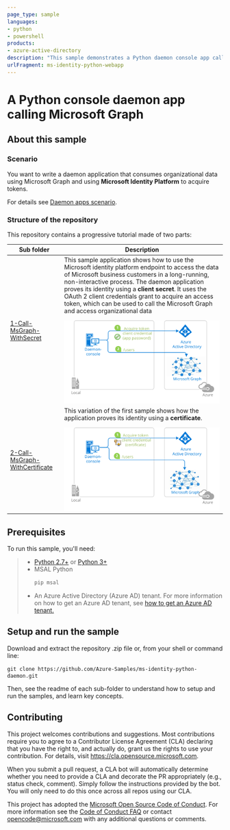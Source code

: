 ```yaml
---
page_type: sample
languages:
- python
- powershell
products:
- azure-active-directory
description: "This sample demonstrates a Python daemon console app calling the Microsoft Graph that is secured using the Microsoft identity platform."
urlFragment: ms-identity-python-webapp
---
```


# A Python console daemon app calling Microsoft Graph

<!-- 
Guidelines on README format: https://review.docs.microsoft.com/help/onboard/admin/samples/concepts/readme-template?branch=master

Guidance on onboarding samples to docs.microsoft.com/samples: https://review.docs.microsoft.com/help/onboard/admin/samples/process/onboarding?branch=master

Taxonomies for products and languages: https://review.docs.microsoft.com/new-hope/information-architecture/metadata/taxonomies?branch=master
-->

## About this sample

### Scenario

You want to write a daemon application that consumes organizational data using Microsoft Graph and using **Microsoft Identity Platform** to acquire tokens.

For details see [Daemon apps scenario](https://docs.microsoft.com/en-us/azure/active-directory/develop/scenario-daemon-overview).

### Structure of the repository

This repository contains a progressive tutorial made of two parts:

Sub folder                    | Description
----------------------------- | -----------
[1-Call-MsGraph-WithSecret](https://github.com/Azure-Samples/ms-identity-python-daemon/tree/master/1-Call-MsGraph-WithSecret) | This sample application shows how to use the Microsoft identity platform endpoint to access the data of Microsoft business customers in a long-running, non-interactive process. The daemon application proves its identity using a **client secret**. It uses the OAuth 2 client credentials grant to acquire an access token, which can be used to call the Microsoft Graph and access organizational data </p> ![Topology](./1-Call-MsGraph-WithSecret/ReadmeFiles/topology.svg)
[2-Call-MsGraph-WithCertificate](https://github.com/Azure-Samples/ms-identity-python-daemon/tree/master/2-Call-MsGraph-WithCertificate)  | This variation of the first sample shows how the application proves its identity using a **certificate**. </p>  ![Topology](./2-Call-MsGraph-WithCertificate/ReadmeFiles/topology.svg)

## Prerequisites

To run this sample, you'll need:

> - [Python 2.7+](https://www.python.org/downloads/release/python-2713/) or [Python 3+](https://www.python.org/downloads/release/python-364/)
> - MSAL Python
>   ```Python
>   pip msal
>   ```
> - An Azure Active Directory (Azure AD) tenant. For more information on how to get an Azure AD tenant, see [how to get an Azure AD tenant.](https://docs.microsoft.com/azure/active-directory/develop/quickstart-create-new-tenant)

## Setup and run the sample

Download and extract the repository .zip file or, from your shell or command line:

```Shell
git clone https://github.com/Azure-Samples/ms-identity-python-daemon.git
```

Then, see the readme of each sub-folder to understand how to setup and run the samples, and learn key concepts.

## Contributing

This project welcomes contributions and suggestions.  Most contributions require you to agree to a
Contributor License Agreement (CLA) declaring that you have the right to, and actually do, grant us
the rights to use your contribution. For details, visit https://cla.opensource.microsoft.com.

When you submit a pull request, a CLA bot will automatically determine whether you need to provide
a CLA and decorate the PR appropriately (e.g., status check, comment). Simply follow the instructions
provided by the bot. You will only need to do this once across all repos using our CLA.

This project has adopted the [Microsoft Open Source Code of Conduct](https://opensource.microsoft.com/codeofconduct/).
For more information see the [Code of Conduct FAQ](https://opensource.microsoft.com/codeofconduct/faq/) or
contact [opencode@microsoft.com](mailto:opencode@microsoft.com) with any additional questions or comments.

